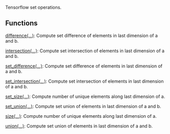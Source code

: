 
Tensorflow set operations.
## Functions
[difference(...)](https://www.tensorflow.org/api_docs/python/tf/sets/difference): Compute set difference of elements in last dimension of a and b.

[intersection(...)](https://www.tensorflow.org/api_docs/python/tf/sets/intersection): Compute set intersection of elements in last dimension of a and b.

[set_difference(...)](https://www.tensorflow.org/api_docs/python/tf/sets/difference): Compute set difference of elements in last dimension of a and b.

[set_intersection(...)](https://www.tensorflow.org/api_docs/python/tf/sets/intersection): Compute set intersection of elements in last dimension of a and b.

[set_size(...)](https://www.tensorflow.org/api_docs/python/tf/sets/size): Compute number of unique elements along last dimension of a.

[set_union(...)](https://www.tensorflow.org/api_docs/python/tf/sets/union): Compute set union of elements in last dimension of a and b.

[size(...)](https://www.tensorflow.org/api_docs/python/tf/sets/size): Compute number of unique elements along last dimension of a.

[union(...)](https://www.tensorflow.org/api_docs/python/tf/sets/union): Compute set union of elements in last dimension of a and b.

